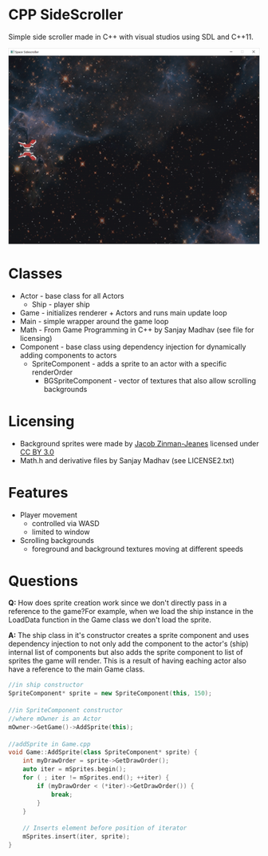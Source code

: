 # CPP SideScroller
Simple side scroller made in C++ with visual studios using SDL and C++11.

![Screenshot](Asteroids/Assets/screenshot.png)

# Classes

* Actor - base class for all Actors
  * Ship - player ship
* Game - initializes renderer + Actors and runs main update loop
* Main - simple wrapper around the game loop
* Math - From Game Programming in C++ by Sanjay Madhav (see file for licensing)
* Component - base class using dependency injection for dynamically adding components to actors
  * SpriteComponent - adds a sprite to an actor with a specific renderOrder
    * BGSpriteComponent - vector of textures that also allow scrolling backgrounds
    
# Licensing

- Background sprites were made by [Jacob Zinman-Jeanes](http://jeanes.co) licensed under [CC BY 3.0](http://creativecommons.org/licenses/by/3.0/)
- Math.h and derivative files by Sanjay Madhav (see LICENSE2.txt)

# Features

- Player movement
  - controlled via WASD
  - limited to window
- Scrolling backgrounds
  - foreground and background textures moving at different speeds

# Questions
**Q:** How does sprite creation work since we don't directly pass in a reference to the game?For example, when we load the ship instance in the LoadData function in the Game class we don't load the sprite.

**A:** The ship class in it's constructor creates a sprite component and uses dependency injection to not only add the component to the actor's (ship) internal list of components but also adds the sprite component to list of sprites the game will render. This is a result of having eaching actor also have a reference to the main Game class. 

```C++
//in ship constructor
SpriteComponent* sprite = new SpriteComponent(this, 150);	

//in SpriteComponent constructor
//where mOwner is an Actor
mOwner->GetGame()->AddSprite(this);

//addSprite in Game.cpp
void Game::AddSprite(class SpriteComponent* sprite) {
	int myDrawOrder = sprite->GetDrawOrder();
	auto iter = mSprites.begin();
	for ( ; iter != mSprites.end(); ++iter) {
		if (myDrawOrder < (*iter)->GetDrawOrder()) {
			break;
		}
	}

	// Inserts element before position of iterator
	mSprites.insert(iter, sprite);
}
```


